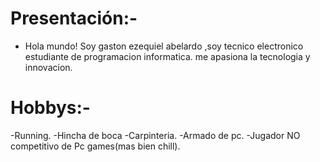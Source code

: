 # Presentación:-

- Hola mundo! Soy gaston ezequiel abelardo ,soy tecnico electronico estudiante de programacion informatica. me apasiona la tecnologia y innovacion.
# Hobbys:-
-Running.
-Hincha de boca
-Carpinteria.
-Armado de pc.
-Jugador NO competitivo de Pc games(mas bien chill).


